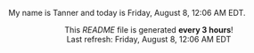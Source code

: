My name is Tanner and today is Friday, August 8, 12:06 AM EDT.

<p align="center">This <i>README</i> file is generated <b>every 3 hours</b>!</br>Last refresh: Friday, August 8, 12:06 AM EDT<br /></p>
